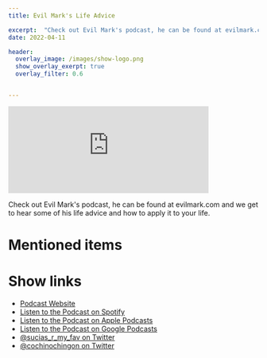 ```yaml
---
title: Evil Mark's Life Advice

excerpt:  "Check out Evil Mark's podcast, he can be found at evilmark.com and we get to hear some of his life advice and how to apply it to your life."
date: 2022-04-11

header:
  overlay_image: /images/show-logo.png
  show_overlay_exerpt: true
  overlay_filter: 0.6


---
```


<iframe src="https://embed.embed.podcasts.apple.com/us/podcast/evil-marks-life-advice/id1548173787?i=1000557068313&amp;itsct=podcast_box_player&amp;itscg=30200&amp;ls=1&amp;theme=dark" width='80%' height='175' frameborder='0' allowtransparency='true' allow='encrypted-media'></iframe> 

Check out Evil Mark's podcast, he can be found at evilmark.com and we get to hear some of his life advice and how to apply it to your life.

# Mentioned items



# Show links

* <i class='fas fa-link'></i> [Podcast Website](https://sucias.xyz)
* <i class='fab fa-spotify'></i> [Listen to the Podcast on Spotify](https://open.spotify.com/show/3XjoipCU3QzeIaQAAQpBdW)
* <i class='fas fa-podcast'></i> [Listen to the Podcast on Apple Podcasts](https://podcasts.apple.com/us/podcast/sucias-are-my-favorite/id1548173787)
* <i class='fab fa-google-play'></i> [Listen to the Podcast on Google Podcasts](https://podcasts.google.com/feed/aHR0cHM6Ly9hbmNob3IuZm0vcy80MjI0YzYzYy9wb2RjYXN0L3Jzcw==)
* <i class='fab fa-twitter'></i> [@sucias_r_my_fav on Twitter](https://twitter.com/sucias_r_my_fav)
* <i class='fab fa-twitter'></i> [@cochinochingon on Twitter](https://twitter.com/cochinochingon)
